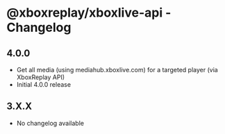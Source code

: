 # @xboxreplay/xboxlive-api - Changelog

## 4.0.0

-   Get all media (using mediahub.xboxlive.com) for a targeted player (via XboxReplay API)
-   Initial 4.0.0 release

## 3.X.X

-   No changelog available
